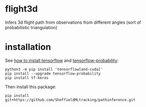 # flight3d
Infers 3d flight path from observations from different angles (sort of probabilistic triangulation)

# installation

See [how to install tensorflow](https://www.tensorflow.org/install/pip) and [tensorflow-probability](https://www.tensorflow.org/probability/install):

```
python3 -m pip install 'tensorflow[and-cuda]'
pip install --upgrade tensorflow-probability
pip install tf-keras
```

Then install this package:

```
pip install git+https://github.com/SheffieldMLtracking/pathinference.git
```
